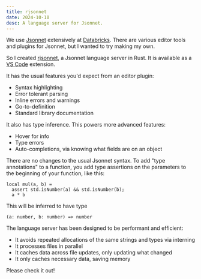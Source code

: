 ```yaml
---
title: rjsonnet
date: 2024-10-10
desc: A language server for Jsonnet.
---
```


We use [Jsonnet][] extensively at [Databricks][db]. There are various editor tools and plugins for Jsonnet, but I wanted to try making my own.

So I created [rjsonnet][], a Jsonnet language server in Rust. It is available as a [VS Code][vscode] extension.

It has the usual features you'd expect from an editor plugin:

- Syntax highlighting
- Error tolerant parsing
- Inline errors and warnings
- Go-to-definition
- Standard library documentation

It also has type inference. This powers more advanced features:

- Hover for info
- Type errors
- Auto-completions, via knowing what fields are on an object

There are no changes to the usual Jsonnet syntax. To add "type annotations" to a function, you add type assertions on the parameters to the beginning of your function, like this:

```text
local mul(a, b) =
  assert std.isNumber(a) && std.isNumber(b);
  a * b
```

This will be inferred to have type

```text
(a: number, b: number) => number
```

The language server has been designed to be performant and efficient:

- It avoids repeated allocations of the same strings and types via interning
- It processes files in parallel
- It caches data across file updates, only updating what changed
- It only caches necessary data, saving memory

Please check it out!

[db]: https://www.databricks.com/
[jsonnet]: https://jsonnet.org/
[rjsonnet]: https://github.com/azdavis/rjsonnet
[vscode]: https://marketplace.visualstudio.com/items?itemName=azdavis.rjsonnet
